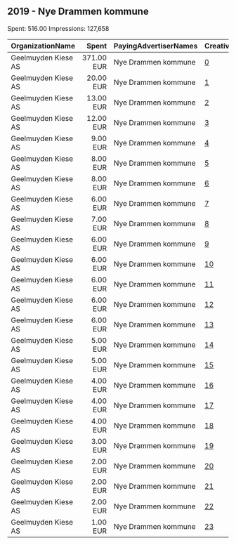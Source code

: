 ## 2019 - Nye Drammen kommune 
Spent: 516.00
Impressions: 127,658

|OrganizationName|Spent|PayingAdvertiserNames|CreativeUrls|Impressions|Genders|AgeBrackets|CountryCodes|BillingAddresses|CandidateBallotInformation|
|:---|---:|:---|:---|---:|:---|:---|:---|:---|:---|
|Geelmuyden Kiese AS|371.00 EUR|Nye Drammen kommune|[0](https://www.snap.com/political-ads/asset/525f51a90db95e725f5049b68bdd417a74ed9ce9515941374a1e3376cade67e4?mediaType=mp4)|82,270||18+|norway|"St. Olavs Plass 5,Oslo,0164,NO"||
|Geelmuyden Kiese AS|20.00 EUR|Nye Drammen kommune|[1](https://www.snap.com/political-ads/asset/48ffc06b861d5cb445140cfea40827948918d9594f4c5edd01098b622392491d?mediaType=mp4)|5,195||18+|norway|"St. Olavs Plass 5,Oslo,0164,NO"||
|Geelmuyden Kiese AS|13.00 EUR|Nye Drammen kommune|[2](https://www.snap.com/political-ads/asset/dc1019d10d8214b27ebc0e68c8bfde2a491e3e8a290ff7288b9deaf4b33f3f01?mediaType=mp4)|4,152||18-34|norway|"St. Olavs Plass 5,Oslo,0164,NO"||
|Geelmuyden Kiese AS|12.00 EUR|Nye Drammen kommune|[3](https://www.snap.com/political-ads/asset/d9f373acd60236622ff1620dec2502f646ce8277d15bd6de6ffaa9c7cf81b687?mediaType=mp4)|2,989||18+|norway|"St. Olavs Plass 5,Oslo,0164,NO"||
|Geelmuyden Kiese AS|9.00 EUR|Nye Drammen kommune|[4](https://www.snap.com/political-ads/asset/d9f373acd60236622ff1620dec2502f646ce8277d15bd6de6ffaa9c7cf81b687?mediaType=mp4)|2,936||18-34|norway|"St. Olavs Plass 5,Oslo,0164,NO"||
|Geelmuyden Kiese AS|8.00 EUR|Nye Drammen kommune|[5](https://www.snap.com/political-ads/asset/48ffc06b861d5cb445140cfea40827948918d9594f4c5edd01098b622392491d?mediaType=mp4)|2,588||18-34|norway|"St. Olavs Plass 5,Oslo,0164,NO"||
|Geelmuyden Kiese AS|8.00 EUR|Nye Drammen kommune|[6](https://www.snap.com/political-ads/asset/48ffc06b861d5cb445140cfea40827948918d9594f4c5edd01098b622392491d?mediaType=mp4)|2,586||18-34|norway|"St. Olavs Plass 5,Oslo,0164,NO"||
|Geelmuyden Kiese AS|6.00 EUR|Nye Drammen kommune|[7](https://www.snap.com/political-ads/asset/b2be1c53eeb66860bc72a4dea7ae70c6f262509036949aa6ec779fe85a5531a1?mediaType=mp4)|2,379||18+|norway|"St. Olavs Plass 5,Oslo,0164,NO"||
|Geelmuyden Kiese AS|7.00 EUR|Nye Drammen kommune|[8](https://www.snap.com/political-ads/asset/7315e347b64b6086176d395369bc8be944ff43bafe5d9407181ccdd6c00c5846?mediaType=mp4)|2,332||18-34|norway|"St. Olavs Plass 5,Oslo,0164,NO"||
|Geelmuyden Kiese AS|6.00 EUR|Nye Drammen kommune|[9](https://www.snap.com/political-ads/asset/dc1019d10d8214b27ebc0e68c8bfde2a491e3e8a290ff7288b9deaf4b33f3f01?mediaType=mp4)|2,045||18-33|norway|"St. Olavs Plass 5,Oslo,0164,NO"||
|Geelmuyden Kiese AS|6.00 EUR|Nye Drammen kommune|[10](https://www.snap.com/political-ads/asset/8240557d3d7700ef18e49b31c1dec703faebc8a8c680411eb138d06d90e4093b?mediaType=mp4)|1,901||18+|norway|"St. Olavs Plass 5,Oslo,0164,NO"||
|Geelmuyden Kiese AS|6.00 EUR|Nye Drammen kommune|[11](https://www.snap.com/political-ads/asset/d9f373acd60236622ff1620dec2502f646ce8277d15bd6de6ffaa9c7cf81b687?mediaType=mp4)|1,785||18-34|norway|"St. Olavs Plass 5,Oslo,0164,NO"||
|Geelmuyden Kiese AS|6.00 EUR|Nye Drammen kommune|[12](https://www.snap.com/political-ads/asset/451723fddc21a8791a689cfae9a41ce2c9f3b8c4191ee13109d39e41c8a7e5a8?mediaType=mp4)|1,754||18-33|norway|"St. Olavs Plass 5,Oslo,0164,NO"||
|Geelmuyden Kiese AS|6.00 EUR|Nye Drammen kommune|[13](https://www.snap.com/political-ads/asset/7315e347b64b6086176d395369bc8be944ff43bafe5d9407181ccdd6c00c5846?mediaType=mp4)|1,718||18+|norway|"St. Olavs Plass 5,Oslo,0164,NO"||
|Geelmuyden Kiese AS|5.00 EUR|Nye Drammen kommune|[14](https://www.snap.com/political-ads/asset/dc1019d10d8214b27ebc0e68c8bfde2a491e3e8a290ff7288b9deaf4b33f3f01?mediaType=mp4)|1,665||18+|norway|"St. Olavs Plass 5,Oslo,0164,NO"||
|Geelmuyden Kiese AS|5.00 EUR|Nye Drammen kommune|[15](https://www.snap.com/political-ads/asset/f1bc56b1f3fcb3289e4e91ae00bd76e5e5cc093b694c7b610410805230c638ea?mediaType=mp4)|1,660||18+|norway|"St. Olavs Plass 5,Oslo,0164,NO"||
|Geelmuyden Kiese AS|4.00 EUR|Nye Drammen kommune|[16](https://www.snap.com/political-ads/asset/dc1019d10d8214b27ebc0e68c8bfde2a491e3e8a290ff7288b9deaf4b33f3f01?mediaType=mp4)|1,417||18-34|norway|"St. Olavs Plass 5,Oslo,0164,NO"||
|Geelmuyden Kiese AS|4.00 EUR|Nye Drammen kommune|[17](https://www.snap.com/political-ads/asset/7315e347b64b6086176d395369bc8be944ff43bafe5d9407181ccdd6c00c5846?mediaType=mp4)|1,291||18-34|norway|"St. Olavs Plass 5,Oslo,0164,NO"||
|Geelmuyden Kiese AS|4.00 EUR|Nye Drammen kommune|[18](https://www.snap.com/political-ads/asset/d9f373acd60236622ff1620dec2502f646ce8277d15bd6de6ffaa9c7cf81b687?mediaType=mp4)|1,237||18-33|norway|"St. Olavs Plass 5,Oslo,0164,NO"||
|Geelmuyden Kiese AS|3.00 EUR|Nye Drammen kommune|[19](https://www.snap.com/political-ads/asset/48ffc06b861d5cb445140cfea40827948918d9594f4c5edd01098b622392491d?mediaType=mp4)|1,187||18-33|norway|"St. Olavs Plass 5,Oslo,0164,NO"||
|Geelmuyden Kiese AS|2.00 EUR|Nye Drammen kommune|[20](https://www.snap.com/political-ads/asset/dc1019d10d8214b27ebc0e68c8bfde2a491e3e8a290ff7288b9deaf4b33f3f01?mediaType=mp4)|794||18+|norway|"St. Olavs Plass 5,Oslo,0164,NO"||
|Geelmuyden Kiese AS|2.00 EUR|Nye Drammen kommune|[21](https://www.snap.com/political-ads/asset/d9f373acd60236622ff1620dec2502f646ce8277d15bd6de6ffaa9c7cf81b687?mediaType=mp4)|679||18+|norway|"St. Olavs Plass 5,Oslo,0164,NO"||
|Geelmuyden Kiese AS|2.00 EUR|Nye Drammen kommune|[22](https://www.snap.com/political-ads/asset/7315e347b64b6086176d395369bc8be944ff43bafe5d9407181ccdd6c00c5846?mediaType=mp4)|579||18+|norway|"St. Olavs Plass 5,Oslo,0164,NO"||
|Geelmuyden Kiese AS|1.00 EUR|Nye Drammen kommune|[23](https://www.snap.com/political-ads/asset/48ffc06b861d5cb445140cfea40827948918d9594f4c5edd01098b622392491d?mediaType=mp4)|519||18+|norway|"St. Olavs Plass 5,Oslo,0164,NO"||
